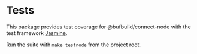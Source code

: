 # Tests

This package provides test coverage for @bufbuild/connect-node with the test
framework [Jasmine](https://jasmine.github.io/).

Run the suite with `make testnode` from the project root.

